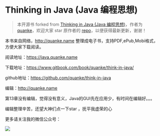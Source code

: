 
# Thinking in Java (Java 编程思想)

> 本开源书 forked from [Thinking in Java (Java 编程思想)](https://github.com/quanke/think-in-java)，作者为 [quanke](https://github.com/quanke)，欢迎大家 star 原作者的 [repo](https://github.com/quanke/think-in-java)，以便获得最新更新，谢谢！

本书来自网络，http://quanke.name 整理成电子书，支持PDF,ePub,Mobi格式，方便大家下载阅读。

阅读地址：https://java.quanke.name

下载地址：https://www.gitbook.com/book/quanke/think-in-java/

github地址：https://github.com/quanke/think-in-java

编辑：http://quanke.name

第13章没有编辑，觉得没有意义，Java的GUI先在应用少，有时间在编辑好。。。

编辑整理辛苦，还望大神们点一下star ，抚平我虚荣的心

更多请关注我的微信公众号：

![](/assets/qrcode_for_gh_26893aa0a4ea_258.jpg)

